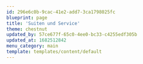 ```yaml
---
id: 296e6c0b-9cac-41e2-add7-3ca1798025fc
blueprint: page
title: 'Suiten und Service'
theme: chestnut
updated_by: 57ce677f-65c0-4ee0-bc33-c4255edf305b
updated_at: 1682512842
menu_category: main
template: templates/content/default
---
```

